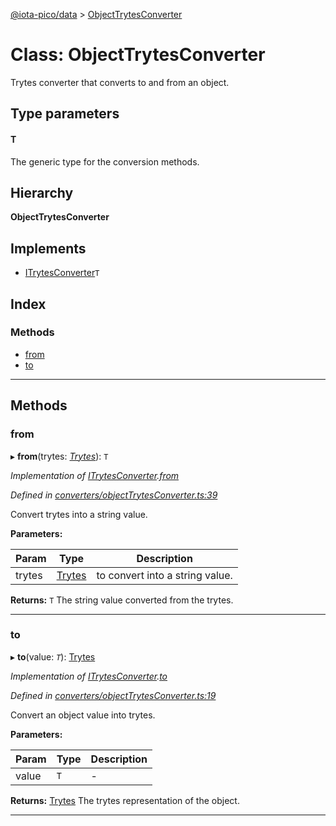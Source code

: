 [@iota-pico/data](../README.md) > [ObjectTrytesConverter](../classes/objecttrytesconverter.md)

# Class: ObjectTrytesConverter

Trytes converter that converts to and from an object.

## Type parameters
#### T 

The generic type for the conversion methods.

## Hierarchy

**ObjectTrytesConverter**

## Implements

* [ITrytesConverter](../interfaces/itrytesconverter.md)`T`

## Index

### Methods

* [from](objecttrytesconverter.md#from)
* [to](objecttrytesconverter.md#to)

---

## Methods

<a id="from"></a>

###  from

▸ **from**(trytes: *[Trytes](trytes.md)*): `T`

*Implementation of [ITrytesConverter](../interfaces/itrytesconverter.md).[from](../interfaces/itrytesconverter.md#from)*

*Defined in [converters/objectTrytesConverter.ts:39](https://github.com/iota-pico/data/blob/11a821c/src/converters/objectTrytesConverter.ts#L39)*

Convert trytes into a string value.

**Parameters:**

| Param | Type | Description |
| ------ | ------ | ------ |
| trytes | [Trytes](trytes.md)   |  to convert into a string value. |

**Returns:** `T`
The string value converted from the trytes.

___

<a id="to"></a>

###  to

▸ **to**(value: *`T`*): [Trytes](trytes.md)

*Implementation of [ITrytesConverter](../interfaces/itrytesconverter.md).[to](../interfaces/itrytesconverter.md#to)*

*Defined in [converters/objectTrytesConverter.ts:19](https://github.com/iota-pico/data/blob/11a821c/src/converters/objectTrytesConverter.ts#L19)*

Convert an object value into trytes.

**Parameters:**

| Param | Type | Description |
| ------ | ------ | ------ |
| value | `T`   |  - |

**Returns:** [Trytes](trytes.md)
The trytes representation of the object.

___

